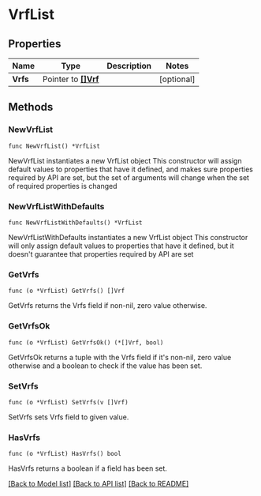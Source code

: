 # VrfList

## Properties

Name | Type | Description | Notes
------------ | ------------- | ------------- | -------------
**Vrfs** | Pointer to [**[]Vrf**](Vrf.md) |  | [optional] 

## Methods

### NewVrfList

`func NewVrfList() *VrfList`

NewVrfList instantiates a new VrfList object
This constructor will assign default values to properties that have it defined,
and makes sure properties required by API are set, but the set of arguments
will change when the set of required properties is changed

### NewVrfListWithDefaults

`func NewVrfListWithDefaults() *VrfList`

NewVrfListWithDefaults instantiates a new VrfList object
This constructor will only assign default values to properties that have it defined,
but it doesn't guarantee that properties required by API are set

### GetVrfs

`func (o *VrfList) GetVrfs() []Vrf`

GetVrfs returns the Vrfs field if non-nil, zero value otherwise.

### GetVrfsOk

`func (o *VrfList) GetVrfsOk() (*[]Vrf, bool)`

GetVrfsOk returns a tuple with the Vrfs field if it's non-nil, zero value otherwise
and a boolean to check if the value has been set.

### SetVrfs

`func (o *VrfList) SetVrfs(v []Vrf)`

SetVrfs sets Vrfs field to given value.

### HasVrfs

`func (o *VrfList) HasVrfs() bool`

HasVrfs returns a boolean if a field has been set.


[[Back to Model list]](../README.md#documentation-for-models) [[Back to API list]](../README.md#documentation-for-api-endpoints) [[Back to README]](../README.md)


